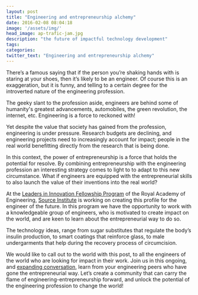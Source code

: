 ```yaml
---
layout: post
title: "Engineering and entrepreneurship alchemy"
date: 2016-02-08 08:04:18
image: '/assets/img/'
head_image: ap-trafic-jam.jpg
description: "the future of impactful technology development"
tags:
categories:
twitter_text: "Engineering and entrepreneurship alchemy"
---
```


There’s a famous saying that if the person you’re shaking hands with is staring at your shoes, then it’s likely to be an engineer. Of course this is an exaggeration, but it is funny, and telling to a certain degree for the introverted nature of the engineering profession.

The geeky slant to the profession aside, engineers are behind some of humanity's greatest advancements, automobiles, the green revolution, the internet, etc. Engineering is a force to reckoned with!

Yet despite the value that society has gained from the profession, engineering is under pressure. Research budgets are declining, and engineering projects need to increasingly account for impact; people in the real world benefitting directly from the research that is being done.

In this context, the power of entrepreneurship is a force that holds the potential for resolve. By combining entrepreneurship with the engineering profession an interesting strategy comes to light to to adapt to this new circumstance. What if engineers are equipped with the entrepreneurial skills to also launch the value of their inventions into the real world?

At the [Leaders in Innovation Fellowship Program](http://www.raeng.org.uk/grants-and-prizes/international-research-and-collaborations/newton-fund-programmes/leaders-in-innovation-fellowships) of the Royal Academy of Engineering, [Source Institute](http://source.institute) is working on creating this profile for the engineer of the future. In this program we have the opportunity to work with a knowledgeable group of engineers, who is motivated to create impact on the world, and are keen to learn about the entrepreneurial way to do so. 

The technology ideas, range from sugar substitutes that regulate the body’s insulin production, to smart coatings that reinforce glass, to male undergarments that help during the recovery process of circumcision. 

We would like to call out to the world with this post, to all the engineers of the world who are looking for impact in their work. Join us in this ongoing, and [expanding conversation](https://anjalir.wordpress.com/2016/02/06/no-place-for-old-thinking-technology-is-a-resource-unto-itself/), learn from your engineering peers who have gone the entrepreneurial way. Let’s create a community that can carry the flame of engineering-entrepreneurship forward, and unlock the potential of the engineering profession to change the world!